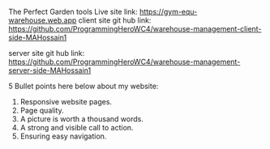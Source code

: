 The Perfect Garden tools
Live site link: https://gym-equ-warehouse.web.app
client site git hub link: https://github.com/ProgrammingHeroWC4/warehouse-management-client-side-MAHossain1

server site git hub link: https://github.com/ProgrammingHeroWC4/warehouse-management-server-side-MAHossain1

5 Bullet points here below about my website:

1. Responsive website pages.
2. Page quality.
3. A picture is worth a thousand words.
4. A strong and visible call to action.
5. Ensuring easy navigation.
